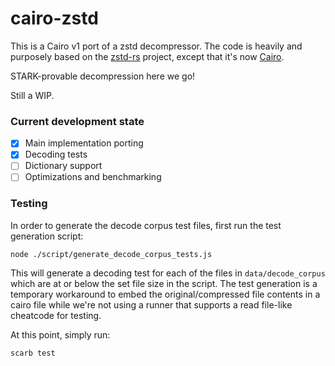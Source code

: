 # cairo-zstd

This is a Cairo v1 port of a zstd decompressor. The code is heavily and purposely based on the [zstd-rs](https://github.com/KillingSpark/zstd-rs)
project, except that it's now [Cairo](https://github.com/starkware-libs/cairo).

STARK-provable decompression here we go!

Still a WIP.

### Current development state

- [x] Main implementation porting
- [x] Decoding tests
- [ ] Dictionary support
- [ ] Optimizations and benchmarking

### Testing

In order to generate the decode corpus test files, first run the test
generation script:

```
node ./script/generate_decode_corpus_tests.js
```

This will generate a decoding test for each of the files in
`data/decode_corpus` which are at or below the set file size in the script.
The test generation is a temporary workaround to embed the original/compressed
file contents in a cairo file while we're not using a runner that supports a
read file-like cheatcode for testing.

At this point, simply run:

```
scarb test
```
